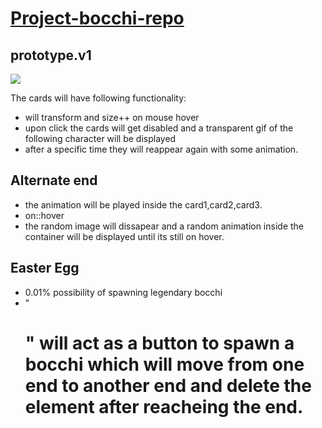 # <u>Project-bocchi-repo</u>

## prototype.v1

<img src="Desktop - 1@2x.png">

The cards will have following functionality:
- will transform and size++ on mouse hover
- upon click the cards will get disabled and a transparent gif of the following character will be displayed
- after a specific time they will reappear again with some animation.

## Alternate end
- the animation will be played inside the card1,card2,card3.
- on::hover
- the random image will dissapear and a random animation inside the container will be displayed until its still on hover.

## Easter Egg
- 0.01% possibility of spawning legendary bocchi
- "<h1>" will act as a button to spawn a bocchi which will move from one end to another end and delete the element after reacheing the end.
